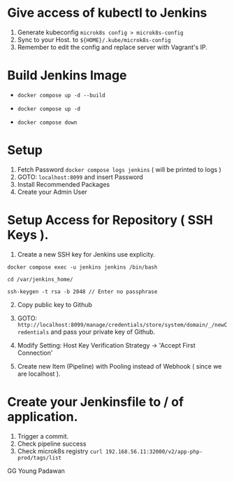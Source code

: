 # Give access of kubectl to Jenkins
1. Generate kubeconfig `microk8s config > microk8s-config`
2. Sync to your Host. to `${HOME}/.kube/microk8s-config`
3. Remember to edit the config and replace server with Vagrant's IP.

# Build Jenkins Image
- `docker compose up -d --build`

- `docker compose up -d`

- `docker compose down`


# Setup
1. Fetch Password `docker compose logs jenkins` ( will be printed to logs )
2. GOTO: `localhost:8099` and insert Password
3. Install Recommended Packages
4. Create your Admin User



# Setup Access for Repository ( SSH Keys ).

1. Create a new SSH key for Jenkins use explicity.
```
docker compose exec -u jenkins jenkins /bin/bash

cd /var/jenkins_home/

ssh-keygen -t rsa -b 2048 // Enter no passphrase
```

2. Copy public key to Github

1. GOTO: `http://localhost:8099/manage/credentials/store/system/domain/_/newCredentials` and pass your private key of Github.
2. Modify Setting: Host Key Verification Strategy -> 'Accept First Connection'
3. Create new Item (Pipeline) with Pooling instead of Webhook ( since we are localhost ).


# Create your Jenkinsfile to / of application.
1. Trigger a commit.
2. Check pipeline success
3. Check microk8s registry `curl 192.168.56.11:32000/v2/app-php-prod/tags/list`

GG Young Padawan
